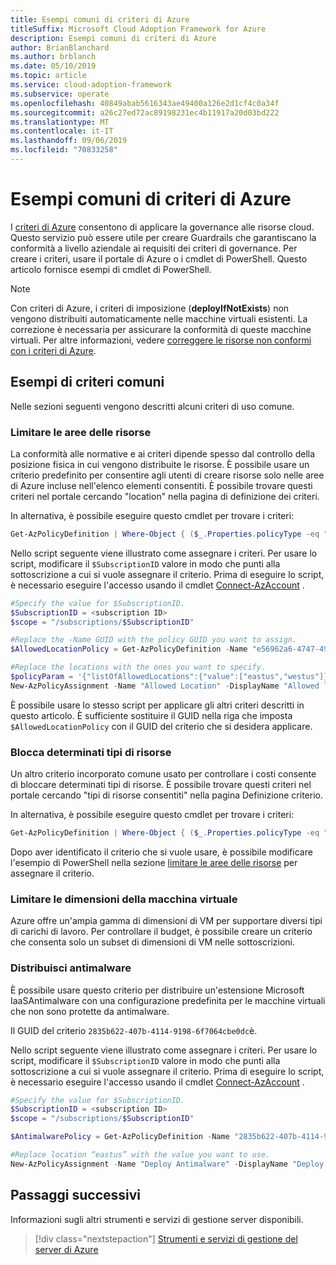 ```yaml
---
title: Esempi comuni di criteri di Azure
titleSuffix: Microsoft Cloud Adoption Framework for Azure
description: Esempi comuni di criteri di Azure
author: BrianBlanchard
ms.author: brblanch
ms.date: 05/10/2019
ms.topic: article
ms.service: cloud-adoption-framework
ms.subservice: operate
ms.openlocfilehash: 40849abab5616343ae49400a126e2d1cf4c0a34f
ms.sourcegitcommit: a26c27ed72ac89198231ec4b11917a20d03bd222
ms.translationtype: MT
ms.contentlocale: it-IT
ms.lasthandoff: 09/06/2019
ms.locfileid: "70833258"
---
```

# <a name="common-azure-policy-examples"></a>Esempi comuni di criteri di Azure

I [criteri di Azure](https://docs.microsoft.com/azure/governance/policy/overview) consentono di applicare la governance alle risorse cloud. Questo servizio può essere utile per creare Guardrails che garantiscano la conformità a livello aziendale ai requisiti dei criteri di governance. Per creare i criteri, usare il portale di Azure o i cmdlet di PowerShell. Questo articolo fornisce esempi di cmdlet di PowerShell.

> [!NOTE]
> Con criteri di Azure, i criteri di imposizione (**deployIfNotExists**) non vengono distribuiti automaticamente nelle macchine virtuali esistenti. La correzione è necessaria per assicurare la conformità di queste macchine virtuali. Per altre informazioni, vedere [correggere le risorse non conformi con i criteri di Azure](https://docs.microsoft.com/en-us/azure/governance/policy/how-to/remediate-resources).

## <a name="common-policy-examples"></a>Esempi di criteri comuni

Nelle sezioni seguenti vengono descritti alcuni criteri di uso comune.

### <a name="restrict-resource-regions"></a>Limitare le aree delle risorse

La conformità alle normative e ai criteri dipende spesso dal controllo della posizione fisica in cui vengono distribuite le risorse. È possibile usare un criterio predefinito per consentire agli utenti di creare risorse solo nelle aree di Azure incluse nell'elenco elementi consentiti. È possibile trovare questi criteri nel portale cercando "location" nella pagina di definizione dei criteri.

In alternativa, è possibile eseguire questo cmdlet per trovare i criteri:

```powershell
Get-AzPolicyDefinition | Where-Object { ($_.Properties.policyType -eq "BuiltIn") -and ($_.Properties.displayName -like "*location*") }
```

Nello script seguente viene illustrato come assegnare i criteri. Per usare lo script, modificare il `$SubscriptionID` valore in modo che punti alla sottoscrizione a cui si vuole assegnare il criterio. Prima di eseguire lo script, è necessario eseguire l'accesso usando il cmdlet [Connect-AzAccount](https://docs.microsoft.com/powershell/module/az.accounts/connect-azaccount?view=azps-2.1.0) .

```powershell
#Specify the value for $SubscriptionID.
$SubscriptionID = <subscription ID>
$scope = "/subscriptions/$SubscriptionID"

#Replace the -Name GUID with the policy GUID you want to assign.
$AllowedLocationPolicy = Get-AzPolicyDefinition -Name "e56962a6-4747-49cd-b67b-bf8b01975c4c"

#Replace the locations with the ones you want to specify.
$policyParam = '{"listOfAllowedLocations":{"value":["eastus","westus"]}}'
New-AzPolicyAssignment -Name "Allowed Location" -DisplayName "Allowed locations for resource creation" -Scope $scope -PolicyDefinition $AllowedLocationPolicy -Location eastus -PolicyParameter $policyparam
```

È possibile usare lo stesso script per applicare gli altri criteri descritti in questo articolo. È sufficiente sostituire il GUID nella riga che imposta `$AllowedLocationPolicy` con il GUID del criterio che si desidera applicare.

### <a name="block-certain-resource-types"></a>Blocca determinati tipi di risorse

Un altro criterio incorporato comune usato per controllare i costi consente di bloccare determinati tipi di risorse. È possibile trovare questi criteri nel portale cercando "tipi di risorse consentiti" nella pagina Definizione criterio.

In alternativa, è possibile eseguire questo cmdlet per trovare i criteri:

```powershell
Get-AzPolicyDefinition | Where-Object { ($_.Properties.policyType -eq "BuiltIn") -and ($_.Properties.displayName -like "*allowed resource types") }
```

Dopo aver identificato il criterio che si vuole usare, è possibile modificare l'esempio di PowerShell nella sezione [limitare le aree delle risorse](#restrict-resource-regions) per assegnare il criterio.

### <a name="restrict-vm-size"></a>Limitare le dimensioni della macchina virtuale

Azure offre un'ampia gamma di dimensioni di VM per supportare diversi tipi di carichi di lavoro. Per controllare il budget, è possibile creare un criterio che consenta solo un subset di dimensioni di VM nelle sottoscrizioni.

### <a name="deploy-antimalware"></a>Distribuisci antimalware

È possibile usare questo criterio per distribuire un'estensione Microsoft IaaSAntimalware con una configurazione predefinita per le macchine virtuali che non sono protette da antimalware.

Il GUID del criterio `2835b622-407b-4114-9198-6f7064cbe0dc`è.

Nello script seguente viene illustrato come assegnare i criteri. Per usare lo script, modificare il `$SubscriptionID` valore in modo che punti alla sottoscrizione a cui si vuole assegnare il criterio. Prima di eseguire lo script, è necessario eseguire l'accesso usando il cmdlet [Connect-AzAccount](https://docs.microsoft.com/powershell/module/az.accounts/connect-azaccount?view=azps-2.1.0) .

```powershell
#Specify the value for $SubscriptionID.
$SubscriptionID = <subscription ID>
$scope = "/subscriptions/$SubscriptionID"

$AntimalwarePolicy = Get-AzPolicyDefinition -Name "2835b622-407b-4114-9198-6f7064cbe0dc"

#Replace location “eastus” with the value you want to use.
New-AzPolicyAssignment -Name "Deploy Antimalware" -DisplayName "Deploy default Microsoft IaaSAntimalware extension for Windows Server" -Scope $scope -PolicyDefinition $AntimalwarePolicy -Location eastus –AssignIdentity

```

## <a name="next-steps"></a>Passaggi successivi

Informazioni sugli altri strumenti e servizi di gestione server disponibili.

> [!div class="nextstepaction"]
> [Strumenti e servizi di gestione del server di Azure](./tools-services.md)
